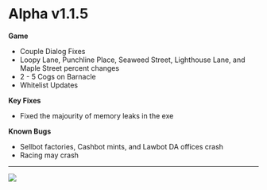 Alpha v1.1.5
=======
**Game**
- Couple Dialog Fixes
- Loopy Lane, Punchline Place, Seaweed Street, Lighthouse Lane, and Maple Street percent changes
- 2 - 5 Cogs on Barnacle
- Whitelist Updates

**Key Fixes**
- Fixed the majourity of memory leaks in the exe

**Known Bugs**
- Sellbot factories, Cashbot mints, and Lawbot DA offices crash
- Racing may crash

----------

![](https://i.imgur.com/eJ5ETgO.png)

